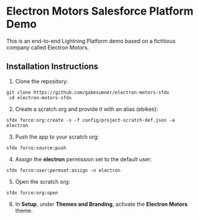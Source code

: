 # Electron Motors Salesforce Platform Demo

This is an end-to-end Lightning Platform demo based on a fictitious company called Electron Motors.

## Installation Instructions

1. Clone the repository:

  ```
  git clone https://github.com/gabesumner/electron-motors-sfdx
   cd electron-motors-sfdx
  ```

2. Create a scratch org and provide it with an alias (ebikes):

  ```
  sfdx force:org:create -s -f config/project-scratch-def.json -a electron
  ```

3. Push the app to your scratch org:

  ```
  sfdx force:source:push
  ```

4. Assign the **electron** permission set to the default user:

  ```
  sfdx force:user:permset:assign -n electron
  ```

5. Open the scratch org:

  ```
  sfdx force:org:open
  ```

6. In **Setup**, under **Themes and Branding**, activate the **Electron Motors** theme.